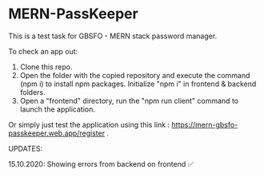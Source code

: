 # MERN-PassKeeper
This is a test task for GBSFO - MERN stack password manager.

To check an app out:
1) Clone this repo.
2) Open the folder with the copied repository and execute the command (npm i) to install npm packages. Initialize "npm i" in frontend & backend folders.
3) Open a "frontend" directory, run the "npm run client" command to launch the application.

Or simply just test the application using this link : https://mern-gbsfo-passkeeper.web.app/register .

UPDATES: 

15.10.2020: Showing errors from backend on frontend ✅ 
